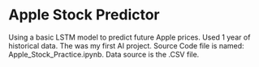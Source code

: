 # Apple Stock Predictor
Using a basic LSTM model to predict future Apple prices.
Used 1 year of historical data.
The was my first AI project.
Source Code file is named: Apple_Stock_Practice.ipynb.
Data source is the .CSV file.
